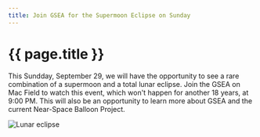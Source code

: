 ```yaml
---
title: Join GSEA for the Supermoon Eclipse on Sunday
---
```


# {{ page.title }}

This Sundday, September 29, we will have the opportunity to see a rare combination of a supermoon and a total lunar eclipse.  Join the GSEA on Mac Field to watch this event, which won't happen for another 18 years, at 9:00 PM.  This will also be an opportunity to learn more about GSEA and the current Near-Space Balloon Project.

![Lunar eclipse](http://i1.mirror.co.uk/incoming/article5329009.ece/ALTERNATES/s615/Solar.jpg)

